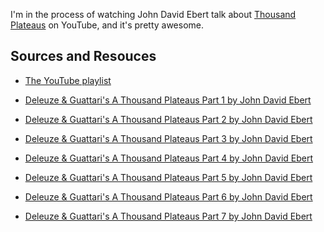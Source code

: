 I'm in the process of watching John David Ebert talk about [Thousand
Plateaus](/thousand-plateaus) on YouTube, and it's pretty awesome.

## Sources and Resouces

* [The YouTube playlist](http://www.youtube.com/playlist?list=PL45CC899A2941BF33)

* [Deleuze & Guattari's A Thousand Plateaus Part 1 by John David Ebert](/john-ebert-thousand-plateaus-1)
* [Deleuze & Guattari's A Thousand Plateaus Part 2 by John David Ebert](/john-ebert-thousand-plateaus-2)
* [Deleuze & Guattari's A Thousand Plateaus Part 3 by John David Ebert](/john-ebert-thousand-plateaus-3)
* [Deleuze & Guattari's A Thousand Plateaus Part 4 by John David Ebert](/john-ebert-thousand-plateaus-4)
* [Deleuze & Guattari's A Thousand Plateaus Part 5 by John David Ebert](/john-ebert-thousand-plateaus-5)
* [Deleuze & Guattari's A Thousand Plateaus Part 6 by John David Ebert](/john-ebert-thousand-plateaus-6)
* [Deleuze & Guattari's A Thousand Plateaus Part 7 by John David Ebert](/john-ebert-thousand-plateaus-7)
